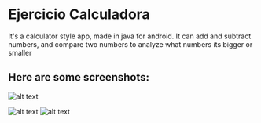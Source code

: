 # Ejercicio Calculadora
 It's a calculator style app, made in java for android. It can add and subtract numbers, and compare two numbers to analyze what numbers its bigger or smaller
 
## Here are some screenshots:
 
 
 
 ![alt text](https://image.prntscr.com/image/j8kdorUjSEiSYTPrpJyUMQ.png)
 
 
 ![alt text](https://image.prntscr.com/image/-qJjqOVrSgW-NJB3ZUxrkg.png)
 ![alt text](https://image.prntscr.com/image/PGDNhfFHTa6nebppf-DFiw.png)
